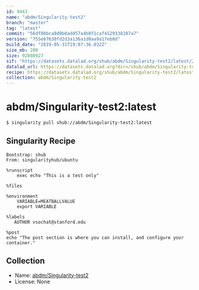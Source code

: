```yaml
---
id: 9443
name: "abdm/Singularity-test2"
branch: "master"
tag: "latest"
commit: "56df0bbca8d0b0add57a4b8f1caf4129338287a7"
version: "755e67630fd2d3a136a1d0aa9a17eb8d"
build_date: "2019-05-31T19:07:36.032Z"
size_mb: 208
size: 92880927
sif: "https://datasets.datalad.org/shub/abdm/Singularity-test2/latest/2019-05-31-56df0bbc-755e6763/755e67630fd2d3a136a1d0aa9a17eb8d.simg"
datalad_url: https://datasets.datalad.org?dir=/shub/abdm/Singularity-test2/latest/2019-05-31-56df0bbc-755e6763/
recipe: https://datasets.datalad.org/shub/abdm/Singularity-test2/latest/2019-05-31-56df0bbc-755e6763/Singularity
collection: abdm/Singularity-test2
---
```


# abdm/Singularity-test2:latest

```bash
$ singularity pull shub://abdm/Singularity-test2:latest
```

## Singularity Recipe

```singularity
Bootstrap: shub
From: singularityhub/ubuntu

%runscript
    exec echo "This is a test only"

%files

%environment
    VARIABLE=MEATBALLVALUE
    export VARIABLE

%labels
   AUTHOR vsochat@stanford.edu

%post
echo "The post section is where you can install, and configure your container."
```

## Collection

 - Name: [abdm/Singularity-test2](https://github.com/abdm/Singularity-test2)
 - License: None

